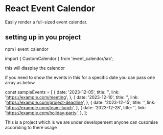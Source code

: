 # React Event Calendor

Easily render a full-sized event calendar.

## setting up in you project

npm i event_calendor

import { CustomCalendor } from 'event_calendor/src';

<CustomCalendor/> this will diasplay the calendor 

if you need to show the events in this for a specific date you can pass one array as below

const sampleEvents = [
  {
    date: '2023-12-05',
    title: '',
    link: 'https://example.com/meeting',
  },
  {
    date: '2023-12-10',
    title: '',
    link: 'https://example.com/project-deadline',
  },
  {
    date: '2023-12-15',
    title: '',
    link: 'https://example.com/team-lunch',
  },
  {
    date: '2023-12-28',
    title: '',
    link: 'https://example.com/holiday-party',
  },
];

<CustomCalendor events={sampleEvents}/>

This is a project which is we are under developement anyone can cusomise accoriding to there usage